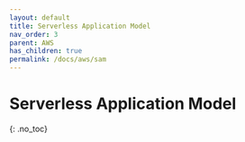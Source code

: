 ```yaml
---
layout: default
title: Serverless Application Model
nav_order: 3
parent: AWS
has_children: true
permalink: /docs/aws/sam
---
```


# Serverless Application Model
{: .no_toc}

